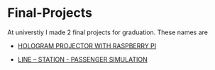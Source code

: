 # Final-Projects

At universtiy I made 2 final projects for graduation. These names are 

- [HOLOGRAM PROJECTOR WITH RASPBERRY PI](https://github.com/alperyasar/GTU-Homeworks/tree/main/c-programming)

- [LINE – STATION - PASSENGER SIMULATION](https://github.com/alperyasar/GTU-Homeworks/tree/main/c-programming)
